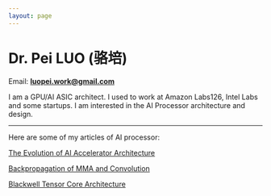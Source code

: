 ```yaml
---
layout: page
---
```


# Dr. Pei LUO (骆培)

<!--img src="images/cat.jpg" class="floatpic"-->

Email: **<font color="#990000">  luopei.work@gmail.com </font>** 

I am a GPU/AI ASIC architect. I used to work at Amazon Labs126, Intel Labs and some startups. I am interested in the AI Processor architecture and design. 

<!-- **<font color="#990000">   </font>** -->

---
Here are some of my articles of AI processor:

[The Evolution of AI Accelerator Architecture](blogs/AI_Accelerator_Architecture.md)

[Backpropagation of MMA and Convolution](blogs/Backpropagation.md)

[Blackwell Tensor Core Architecture](blogs/Blackwell_Tensor_Core.md)


